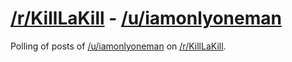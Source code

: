 # [/r/KillLaKill](https://www.reddit.com/r/KillLaKill) - [/u/iamonlyoneman](https://www.reddit.com/u/iamonlyoneman)

Polling of posts of [/u/iamonlyoneman](https://www.reddit.com/u/iamonlyoneman) on [/r/KillLaKill](https://www.reddit.com/r/KillLaKill).
